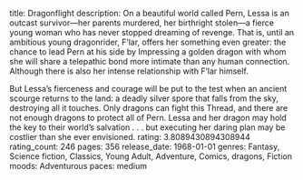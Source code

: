 title: Dragonflight
description: On a beautiful world called Pern, Lessa is an outcast survivor—her parents murdered, her birthright stolen—a fierce young woman who has never stopped dreaming of revenge. That is, until an ambitious young dragonrider, F’lar, offers her something even greater: the chance to lead Pern at his side by Impressing a golden dragon with whom she will share a telepathic bond more intimate than any human connection. Although there is also her intense relationship with F’lar himself.
 
But Lessa’s fierceness and courage will be put to the test when an ancient scourge returns to the land: a deadly silver spore that falls from the sky, destroying all it touches. Only dragons can fight this Thread, and there are not enough dragons to protect all of Pern. Lessa and her dragon may hold the key to their world’s salvation . . . but executing her daring plan may be costlier than she ever envisioned.
rating: 3.8089430894308944
rating_count: 246
pages: 356
release_date: 1968-01-01
genres: Fantasy, Science fiction, Classics, Young Adult, Adventure, Comics, dragons, Fiction
moods: Adventurous
paces: medium